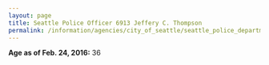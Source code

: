 ```yaml
---
layout: page
title: Seattle Police Officer 6913 Jeffery C. Thompson
permalink: /information/agencies/city_of_seattle/seattle_police_department/copbook/6913/
---
```


**Age as of Feb. 24, 2016:** 36
